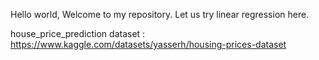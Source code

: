 Hello world,
Welcome to my repository.
Let us try linear regression here.

house_price_prediction dataset : https://www.kaggle.com/datasets/yasserh/housing-prices-dataset

